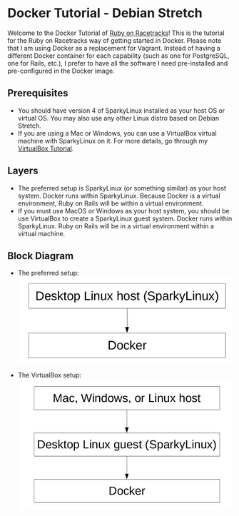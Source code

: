 # Docker Tutorial - Debian Stretch

Welcome to the Docker Tutorial of [Ruby on Racetracks](http://www.rubyonracetracks.com/)!  This is the tutorial for the Ruby on Racetracks way of getting started in Docker.  Please note that I am using Docker as a replacement for Vagrant.  Instead of having a different Docker container for each capability (such as one for PostgreSQL, one for Rails, etc.), I prefer to have all the software I need pre-installed and pre-configured in the Docker image.

## Prerequisites
* You should have version 4 of SparkyLinux installed as your host OS or virtual OS.  You may also use any other Linux distro based on Debian Stretch.
* If you are using a Mac or Windows, you can use a VirtualBox virtual machine with SparkyLinux on it.  For more details, go through my [VirtualBox Tutorial](https://github.com/jhsu802701/tutorial_virtualbox).

## Layers
* The preferred setup is SparkyLinux (or something similar) as your host system.  Docker runs within SparkyLinux.  Because Docker is a virtual environment, Ruby on Rails will be within a virtual environment.
* If you must use MacOS or Windows as your host system, you should be use VirtualBox to create a SparkyLinux guest system.  Docker runs within SparkyLinux.  Ruby on Rails will be in a virtual environment within a virtual machine.

## Block Diagram
* The preferred setup:
![Preferred Setup](images/setup_direct.png)

* The VirtualBox setup:
![VirtualBox Setup](images/setup_virtualbox.png)
